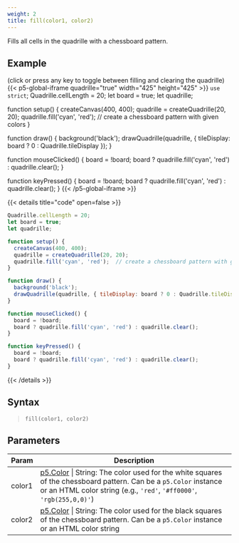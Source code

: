 ```yaml
---
weight: 2
title: fill(color1, color2)
---
```


Fills all cells in the quadrille with a chessboard pattern.

## Example

(click or press any key to toggle between filling and clearing the quadrille)\
{{< p5-global-iframe quadrille="true" width="425" height="425" >}}
`use strict`;
Quadrille.cellLength = 20;
let board = true;
let quadrille;

function setup() {
  createCanvas(400, 400);
  quadrille = createQuadrille(20, 20);
  quadrille.fill('cyan', 'red');  // create a chessboard pattern with given colors
}

function draw() {
  background('black');
  drawQuadrille(quadrille, { tileDisplay: board ? 0 : Quadrille.tileDisplay });
}

function mouseClicked() {
  board = !board;
  board ? quadrille.fill('cyan', 'red') : quadrille.clear();
}

function keyPressed() {
  board = !board;
  board ? quadrille.fill('cyan', 'red') : quadrille.clear();
}
{{< /p5-global-iframe >}}

{{< details title="code" open=false >}}
```js
Quadrille.cellLength = 20;
let board = true;
let quadrille;

function setup() {
  createCanvas(400, 400);
  quadrille = createQuadrille(20, 20);
  quadrille.fill('cyan', 'red');  // create a chessboard pattern with given colors
}

function draw() {
  background('black');
  drawQuadrille(quadrille, { tileDisplay: board ? 0 : Quadrille.tileDisplay });
}

function mouseClicked() {
  board = !board;
  board ? quadrille.fill('cyan', 'red') : quadrille.clear();
}

function keyPressed() {
  board = !board;
  board ? quadrille.fill('cyan', 'red') : quadrille.clear();
}
```
{{< /details >}}

## Syntax

> `fill(color1, color2)`

## Parameters

| Param  | Description                                                                                    |
|--------|------------------------------------------------------------------------------------------------|
| color1 | [p5.Color](https://p5js.org/reference/#/p5.Color) \| String: The color used for the white squares of the chessboard pattern. Can be a `p5.Color` instance or an HTML color string (e.g., `'red'`, `'#ff0000'`, `'rgb(255,0,0)'`) |
| color2 | [p5.Color](https://p5js.org/reference/#/p5.Color) \| String: The color used for the black squares of the chessboard pattern. Can be a `p5.Color` instance or an HTML color string                                                |